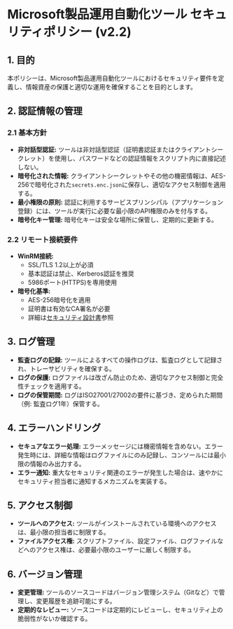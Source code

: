 # Microsoft製品運用自動化ツール セキュリティポリシー (v2.2)

## 1. 目的
本ポリシーは、Microsoft製品運用自動化ツールにおけるセキュリティ要件を定義し、情報資産の保護と適切な運用を確保することを目的とします。

## 2. 認証情報の管理

### 2.1 基本方針
- **非対話型認証:** ツールは非対話型認証（証明書認証またはクライアントシークレット）を使用し、パスワードなどの認証情報をスクリプト内に直接記述しない。
- **暗号化された情報:** クライアントシークレットやその他の機密情報は、AES-256で暗号化された`secrets.enc.json`に保存し、適切なアクセス制御を適用する。
- **最小権限の原則:** 認証に利用するサービスプリンシパル（アプリケーション登録）には、ツールが実行に必要な最小限のAPI権限のみを付与する。
- **暗号化キー管理:** 暗号化キーは安全な場所に保管し、定期的に更新する。

### 2.2 リモート接続要件
- **WinRM接続:**
  - SSL/TLS 1.2以上が必須
  - 基本認証は禁止、Kerberos認証を推奨
  - 5986ポート(HTTPS)を専用使用
- **暗号化基準:**
  - AES-256暗号化を適用
  - 証明書は有効なCA署名が必要
  - 詳細は[セキュリティ設計書](AD_Connection_Security_Design.md)参照

## 3. ログ管理
- **監査ログの記録:** ツールによるすべての操作ログは、監査ログとして記録され、トレーサビリティを確保する。
- **ログの保護:** ログファイルは改ざん防止のため、適切なアクセス制御と完全性チェックを適用する。
- **ログの保管期間:** ログはISO27001/27002の要件に基づき、定められた期間（例: 監査ログ1年）保管する。

## 4. エラーハンドリング
- **セキュアなエラー処理:** エラーメッセージには機密情報を含めない。エラー発生時には、詳細な情報はログファイルにのみ記録し、コンソールには最小限の情報のみ出力する。
- **エラー通知:** 重大なセキュリティ関連のエラーが発生した場合は、速やかにセキュリティ担当者に通知するメカニズムを実装する。

## 5. アクセス制御
- **ツールへのアクセス:** ツールがインストールされている環境へのアクセスは、最小限の担当者に制限する。
- **ファイルアクセス権:** スクリプトファイル、設定ファイル、ログファイルなどへのアクセス権は、必要最小限のユーザーに厳しく制限する。

## 6. バージョン管理
- **変更管理:** ツールのソースコードはバージョン管理システム（Gitなど）で管理し、変更履歴を追跡可能にする。
- **定期的なレビュー:** ソースコードは定期的にレビューし、セキュリティ上の脆弱性がないか確認する。